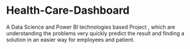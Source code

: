 # Health-Care-Dashboard
A Data Science and Power BI technologies based Project , which are  understanding the problems very quickly predict the result and finding a solution in an easier way for employees and patient.
